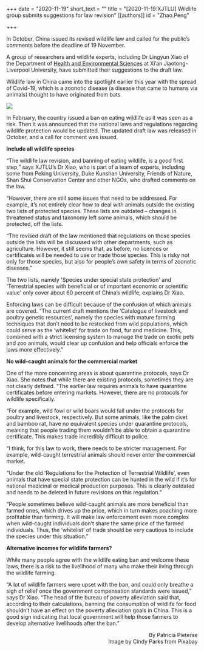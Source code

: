+++
date = "2020-11-19"
short_text = ""
title = "[2020-11-19:XJTLU] Wildlife group submits suggestions for law revision"
[[authors]]
    id = "Zhao.Peng"

+++

<p>In October, China issued its revised wildlife law and called for the public’s comments before the deadline of 19 November.</p><p>A group of researchers and wildlife experts, including Dr Lingyun Xiao of the Department of <a href="study/departments/academic-departments/health-and-environmental-sciences/" target="_blank">Health and Environmental Sciences</a> at Xi’an Jiaotong-Liverpool University, have submitted their suggestions to the draft law.</p><p>Wildlife law in China came into the spotlight earlier this year with the spread of Covid-19, which is a zoonotic disease (a disease that came to humans via animals) thought to have originated from bats.</p><p><img src="https://www.xjtlu.edu.cn/en/assets/images/news/2020/11/bat 1.jpg"></p><p>In February, the country issued a ban on eating wildlife as it was seen as a risk. Then it was announced that the national laws and regulations regarding wildlife protection would be updated. The updated draft law was released in October, and a call for comment was issued.</p><p><strong>Include all wildlife species</strong></p><p>“The wildlife law revision, and banning of eating wildlife, is a good first step,” says XJTLU’s Dr Xiao, who is part of a team of experts, including some from Peking University, Duke Kunshan University, Friends of Nature, Shan Shui Conservation Center and other NGOs, who drafted comments on the law.</p><p>“However, there are still some issues that need to be addressed. For example, it’s not entirely clear how to deal with animals outside the existing two lists of protected species. These lists are outdated – changes in threatened status and taxonomy left some animals, which should be protected, off the lists.</p><p>“The revised draft of the law mentioned that regulations on those species outside the lists will be discussed with other departments, such as agriculture. However, it still seems that, as before, no licences or certificates will be needed to use or trade those species. This is risky not only for those species, but also for people’s own safety in terms of zoonotic diseases.”</p><p>The two lists, namely 'Species under special state protection' and 'Terrestrial species with beneficial or of important economic or scientific value' only cover about 60 percent of China’s wildlife, explains Dr Xiao.</p><p>Enforcing laws can be difficult because of the confusion of which animals are covered. “The current draft mentions the ‘Catalogue of livestock and poultry genetic resources’, namely the species with mature farming techniques that don’t need to be restocked from wild populations, which could serve as the ‘whitelist’ for trade on food, fur and medicine. This, combined with a strict licensing system to manage the trade on exotic pets and zoo animals, would clear up confusion and help officials enforce the laws more effectively.”</p><p><strong>No wild-caught animals for the commercial market</strong></p><p>One of the more concerning areas is about quarantine protocols, says Dr Xiao. She notes that while there are existing protocols, sometimes they are not clearly defined. “The earlier law requires animals to have quarantine certificates before entering markets. However, there are no protocols for wildlife specifically.<br></p><p>“For example, wild fowl or wild boars would fall under the protocols for poultry and livestock, respectively. But some animals, like the palm civet and bamboo rat, have no equivalent species under quarantine protocols, meaning that people trading them wouldn’t be able to obtain a quarantine certificate. This makes trade incredibly difficult to police.</p><p>“I think, for this law to work, there needs to be stricter management. For example, wild-caught terrestrial animals should never enter the commercial market.</p><p>“Under the old ‘Regulations for the Protection of Terrestrial Wildlife’, even animals that have special state protection can be hunted in the wild if it’s for national medicinal or medical production purposes. This is clearly outdated and needs to be deleted in future revisions on this regulation.”</p><p>“People sometimes believe wild-caught animals are more beneficial than farmed ones, which drives up the price, which in turn makes poaching more profitable than farming. It will make law enforcement even more complex when wild-caught individuals don’t share the same price of the farmed individuals. Thus, the ‘whitelist’ of trade should be very cautious to include the species under this situation.”</p><p><strong>Alternative incomes for wildlife farmers?</strong></p><p>While many people agree with the wildlife eating ban and welcome these laws, there is a risk to the livelihood of many who make their living through the wildlife farming.</p><p>“A lot of wildlife farmers were upset with the ban, and could only breathe a sigh of relief once the government compensation standards were issued,” says Dr Xiao. “The head of the bureau of poverty alleviation said that, according to their calculations, banning the consumption of wildlife for food shouldn’t have an effect on the poverty alleviation goals in China. This is a good sign indicating that local government will help those farmers to develop alternative livelihoods after the ban.”</p><p style="text-align: right;">By Patricia Pieterse<br>Image by Cindy Parks from Pixabay</p>			
